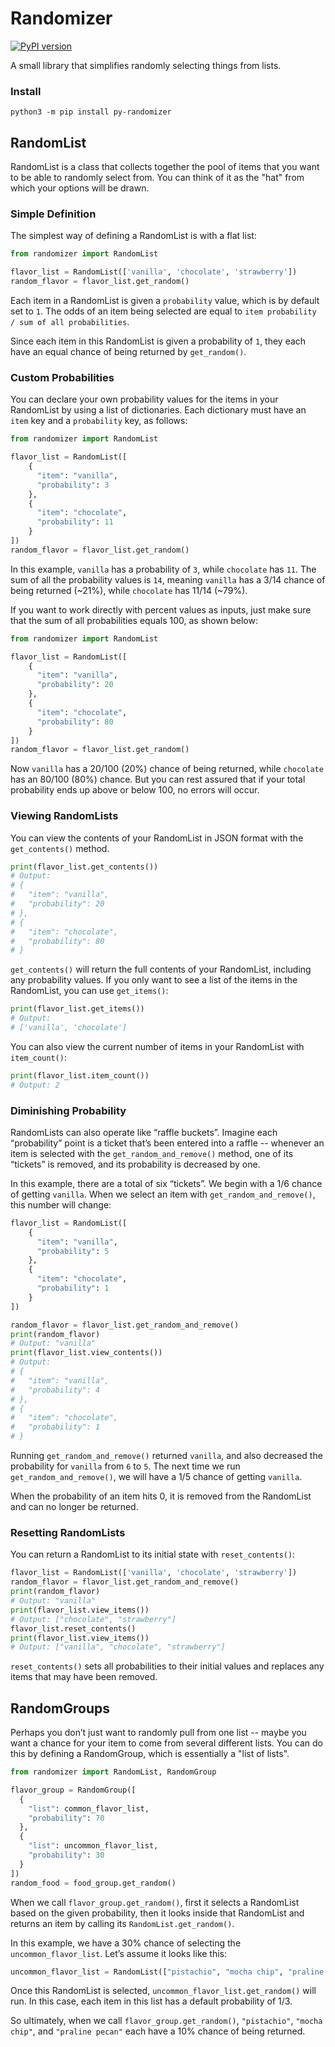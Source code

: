 # Randomizer
[![PyPI version](https://badge.fury.io/py/py-randomizer.svg)](https://badge.fury.io/py/py-randomizer)

A small library that simplifies randomly selecting things from lists.

### Install

`python3 -m pip install py-randomizer`

## RandomList

RandomList is a class that collects together the pool of items that you want to be able to randomly select from. You can think of it as the "hat" from which your options will be drawn.

### Simple Definition

The simplest way of defining a RandomList is with a flat list:

```python
from randomizer import RandomList

flavor_list = RandomList(['vanilla', 'chocolate', 'strawberry'])
random_flavor = flavor_list.get_random()
```

Each item in a RandomList is given a `probability` value, which is by default set to `1`. The odds of an item being selected are equal to `item probability / sum of all probabilities`.

Since each item in this RandomList is given a probability of `1`, they each have an equal chance of being returned by `get_random()`.

### Custom Probabilities

You can declare your own probability values for the items in your RandomList by using a list of dictionaries. Each dictionary must have an `item` key and a `probability` key, as follows:

```python
from randomizer import RandomList

flavor_list = RandomList([
    {
      "item": "vanilla",
      "probability": 3
    },
    {
      "item": "chocolate",
      "probability": 11
    }
])
random_flavor = flavor_list.get_random()
```

In this example, `vanilla` has a probability of `3`, while `chocolate` has `11`. The sum of all the probability values is `14`, meaning `vanilla` has a 3/14 chance of being returned (~21%), while `chocolate` has 11/14 (~79%).

If you want to work directly with percent values as inputs, just make sure that the sum of all probabilities equals 100, as shown below:

```python
from randomizer import RandomList

flavor_list = RandomList([
    {
      "item": "vanilla",
      "probability": 20
    },
    {
      "item": "chocolate",
      "probability": 80
    }
])
random_flavor = flavor_list.get_random()
```

Now `vanilla` has a 20/100 (20%) chance of being returned, while `chocolate` has an 80/100 (80%) chance. But you can rest assured that if your total probability ends up above or below 100, no errors will occur.

### Viewing RandomLists

You can view the contents of your RandomList in JSON format with the `get_contents()` method.

```python
print(flavor_list.get_contents())
# Output:
# {
#   "item": "vanilla",
#   "probability": 20
# },
# {
#   "item": "chocolate",
#   "probability": 80
# }
```

`get_contents()` will return the full contents of your RandomList, including any probability values. If you only want to see a list of the items in the RandomList, you can use `get_items()`:

```python
print(flavor_list.get_items())
# Output:
# ['vanilla', 'chocolate']
```

You can also view the current number of items in your RandomList with `item_count()`:

```python
print(flavor_list.item_count())
# Output: 2
```

### Diminishing Probability

RandomLists can also operate like “raffle buckets”. Imagine each “probability” point is a ticket that’s been entered into a raffle -- whenever an item is selected with the `get_random_and_remove()` method, one of its “tickets” is removed, and its probability is decreased by one.

In this example, there are a total of six “tickets”. We begin with a 1/6 chance of getting `vanilla`. When we select an item with `get_random_and_remove()`, this number will change:

```python
flavor_list = RandomList([
    {
      "item": "vanilla",
      "probability": 5
    },
    {
      "item": "chocolate",
      "probability": 1
    }
])
```

```python
random_flavor = flavor_list.get_random_and_remove()
print(random_flavor)
# Output: "vanilla"
print(flavor_list.view_contents())
# Output:
# {
#   "item": "vanilla",
#   "probability": 4
# },
# {
#   "item": "chocolate",
#   "probability": 1
# }
```

Running `get_random_and_remove()` returned `vanilla`, and also decreased the probability for `vanilla` from `6` to `5`. The next time we run `get_random_and_remove()`, we will have a 1/5 chance of getting `vanilla`.

When the probability of an item hits 0, it is removed from the RandomList and can no longer be returned. 

### Resetting RandomLists

You can return a RandomList to its initial state with `reset_contents()`:

```python
flavor_list = RandomList(['vanilla', 'chocolate', 'strawberry'])
random_flavor = flavor_list.get_random_and_remove()
print(random_flavor)
# Output: "vanilla"
print(flavor_list.view_items())
# Output: ["chocolate", "strawberry"]
flavor_list.reset_contents()
print(flavor_list.view_items())
# Output: ["vanilla", "chocolate", "strawberry"]
```

`reset_contents()` sets all probabilities to their initial values and replaces any items that may have been removed.

## RandomGroups

Perhaps you don’t just want to randomly pull from one list -- maybe you want a chance for your item to come from several different lists. You can do this by defining a RandomGroup, which is essentially a "list of lists".

```python
from randomizer import RandomList, RandomGroup

flavor_group = RandomGroup([
  {
    "list": common_flavor_list,
    "probability": 70
  },
  {
    "list": uncommon_flavor_list,
    "probability": 30
  }
])
random_food = food_group.get_random()
```

When we call `flavor_group.get_random()`, first it selects a RandomList based on the given probability, then it looks inside that RandomList and returns an item by calling its `RandomList.get_random()`.

In this example, we have a 30% chance of selecting the `uncommon_flavor_list`. Let’s assume it looks like this:

```python
uncommon_flavor_list = RandomList(["pistachio", "mocha chip", "praline pecan"])
```

Once this RandomList is selected, `uncommon_flavor_list.get_random()` will run. In this case, each item in this list has a default probability of 1/3.

So ultimately, when we call `flavor_group.get_random()`, `"pistachio"`, `"mocha chip"`, and `"praline pecan"` each have a 10% chance of being returned.

